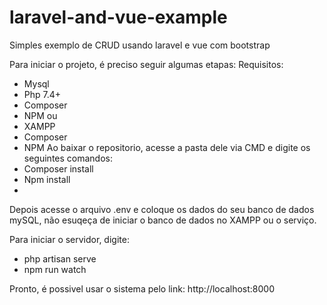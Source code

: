 # laravel-and-vue-example
 Simples exemplo  de CRUD usando laravel e vue com bootstrap

Para iniciar o projeto, é  preciso seguir algumas etapas:
Requisitos:
- Mysql
- Php 7.4+
- Composer
- NPM
ou
- XAMPP
- Composer
- NPM
Ao baixar o repositorio, acesse a pasta dele via CMD e digite os seguintes comandos:
- Composer install
- Npm install
- 
Depois acesse o arquivo .env e coloque os dados do seu banco de dados mySQL, não esuqeça de iniciar o banco de dados no XAMPP ou o serviço.

Para iniciar o  servidor, digite:
- php artisan serve
- npm run watch


Pronto, é possivel usar o sistema pelo link: http://localhost:8000
